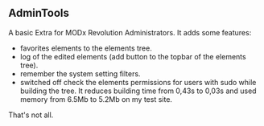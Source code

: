 ## AdminTools

A basic Extra for MODx Revolution Administrators. It adds some features:
- favorites elements to the elements tree.
- log of the edited elements (add button to the topbar of the elements tree).
- remember the system setting filters.
- switched off check the elements permissions for users with sudo while building the tree. It reduces building time from 0,43s to 0,03s and used memory from 6.5Mb to 5.2Mb on my test site.

That's not all.
